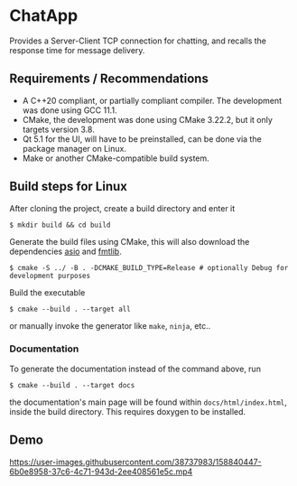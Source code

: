 # ChatApp
Provides a Server-Client TCP connection for chatting, and recalls the response time for message delivery.

## Requirements / Recommendations
* A C++20 compliant, or partially compliant compiler. The development was done using GCC 11.1.
* CMake, the development was done using CMake 3.22.2, but it only targets version 3.8.
* Qt 5.1 for the UI, will have to be preinstalled, can be done via the package manager on Linux.
* Make or another CMake-compatible build system.

## Build steps for Linux
After cloning the project, create a build directory and enter it
```shell
$ mkdir build && cd build 
```
Generate the build files using CMake, this will also download the dependencies [asio](https://github.com/OlivierLDff/asio.cmake)
and [fmtlib](https://github.com/fmtlib/fmt).
```shell
$ cmake -S ../ -B . -DCMAKE_BUILD_TYPE=Release # optionally Debug for development purposes
```
Build the executable
```shell
$ cmake --build . --target all
```
or manually invoke the generator like `make`, `ninja`, etc..
###  Documentation
To generate the documentation instead of the command above, run
```shell
$ cmake --build . --target docs
```
the documentation's main page will be found within `docs/html/index.html`, inside the build directory. This requires doxygen to be 
installed.

## Demo
https://user-images.githubusercontent.com/38737983/158840447-6b0e8958-37c6-4c71-943d-2ee408561e5c.mp4
